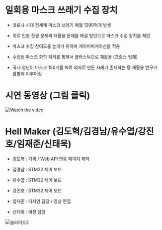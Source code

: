 # 일회용 마스크 쓰래기 수집 장치

* 코로나 시대 전세계 마스크 쓰레기 매월 1290억개 발생

* 이로 인한 환경 문제와 재활용 문제를 해결 방안으로 마스크 수집 장치를 제안 

* 마스크 수집 참여도를 높이기 위하여 게이미피케이션을 적용

* 수집된 마스크 화학 처리를 통해서 플라스틱으로 재활용 (프랑스 업체) 

* 국내 청년이  마스크 150개를 녹여 의자로 만든 사례가 존재하는 등 재활용 연구가 활발히 이루어짐
 
# 시연 동영상 (그림 클릭)

[![Watch the video](https://t1.daumcdn.net/cfile/tistory/994CA84A5FAE29F33B?download)](https://www.youtube.com/embed/h0MOsyAalx4)


# Hell Maker (김도혁/김경남/유수엽/강진호/임재준/신태욱)

* 김도혁 : 기획 / Web API 연동 페이지 제작

* 김경남 : STM32 제어 보드

* 유수엽 : STM32 제어 보드

* 강진호 : STM32 제어 보드

* 임재준 : 디자인 담당 / 영상 편집

* 신태욱 : 비전 담당

![슬라이드2](https://user-images.githubusercontent.com/46912845/103420968-49074180-4bdd-11eb-8262-9858e7a4db9b.JPG)
